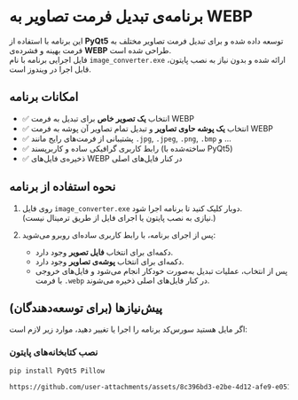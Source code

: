 # برنامه‌ی تبدیل فرمت تصاویر به WEBP

این برنامه با استفاده از **PyQt5** توسعه داده شده و برای تبدیل فرمت تصاویر مختلف به فرمت بهینه و فشرده‌ی **WEBP** طراحی شده است.  
فایل اجرایی برنامه با نام `image_converter.exe` ارائه شده و بدون نیاز به نصب پایتون، قابل اجرا در ویندوز است.

## امکانات برنامه

- ✅ انتخاب **یک تصویر خاص** برای تبدیل به فرمت WEBP  
- ✅ انتخاب **یک پوشه حاوی تصاویر** و تبدیل تمام تصاویر آن پوشه به فرمت WEBP  
- ✅ پشتیبانی از فرمت‌های رایج مانند `.jpg`, `.jpeg`, `.png`, `.bmp` و ...  
- ✅ رابط کاربری گرافیکی ساده و کاربرپسند (ساخته‌شده با PyQt5)  
- ✅ ذخیره‌ی فایل‌های WEBP در کنار فایل‌های اصلی

## نحوه استفاده از برنامه

1. روی فایل `image_converter.exe` دوبار کلیک کنید تا برنامه اجرا شود.  
   (نیازی به نصب پایتون یا اجرای فایل از طریق ترمینال نیست.)

2. پس از اجرای برنامه، با رابط کاربری ساده‌ای روبرو می‌شوید:

   - دکمه‌ای برای انتخاب **فایل تصویر** وجود دارد.
   - دکمه‌ای برای انتخاب **پوشه‌ی تصاویر** وجود دارد.
   - پس از انتخاب، عملیات تبدیل به‌صورت خودکار انجام می‌شود و فایل‌های خروجی با فرمت `.webp` در کنار فایل‌های اصلی ذخیره می‌شوند.

## پیش‌نیازها (برای توسعه‌دهندگان)

اگر مایل هستید سورس‌کد برنامه را اجرا یا تغییر دهید، موارد زیر لازم است:

### نصب کتابخانه‌های پایتون

```bash
pip install PyQt5 Pillow

https://github.com/user-attachments/assets/8c396bd3-e2be-4d12-afe9-e051fc6e4a06



